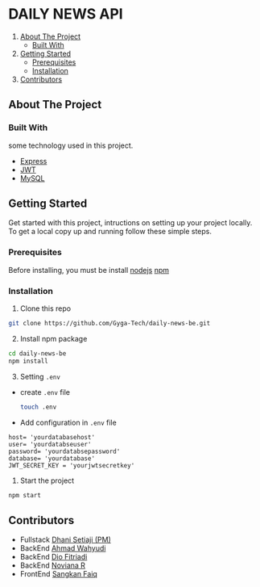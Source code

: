 # DAILY NEWS API

<!-- NAVIGATION -->
<ol>
    <li>
      <a href="#about-the-project">About The Project</a>
      <ul>
        <li><a href="#built-with">Built With</a></li>
      </ul>
    </li>
    <li>
      <a href="#getting-started">Getting Started</a>
      <ul>
        <li><a href="#prerequisites">Prerequisites</a></li>
        <li><a href="#installation">Installation</a></li>
      </ul>
    </li>
    <li><a href="#contributors">Contributors</a></li>
  </ol>

<!-- ABOUT THE PROJECT -->

## About The Project

### Built With

some technology used in this project.

- [Express](https://expressjs.com)
- [JWT](https://jwt.io)
- [MySQL](https://mysql.com)


<!-- GETTING STARTED -->

## Getting Started

Get started with this project, intructions on setting up your project locally.
To get a local copy up and running follow these simple steps.

### Prerequisites

Before installing, you must be install [nodejs](https://nodejs.org) [npm](https://docs.npmjs.com/cli/v6/commands/npm-install)

### Installation

1. Clone this repo

```sh
git clone https://github.com/Gyga-Tech/daily-news-be.git
```

2. Install npm package

```sh
cd daily-news-be
npm install
```

3. Setting `.env`

- create `.env` file

  ```sh
  touch .env
  ```

- Add configuration in `.env` file

```
host= 'yourdatabasehost'
user= 'yourdatabseuser'
password= 'yourdatabsepassword'
database= 'yourdatabase'
JWT_SECRET_KEY = 'yourjwtsecretkey'
```


1. Start the project

```sh
npm start
```

<!-- Contributors -->

## Contributors

- Fullstack [Dhani Setiaji (PM)](https://github.com/dhanisetiaji)
- BackEnd [Ahmad Wahyudi](https://github.com/ahmadvvahyudi)
- BackEnd [Dio Fitriadi](https://github.com/diofitriadi)
- BackEnd [Noviana R](https://github.com/Novianaa)
- FrontEnd [Sangkan Faiq](https://github.com/sangkanfaiq)
